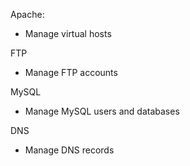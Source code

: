 Apache:
 * Manage virtual hosts

FTP
 * Manage FTP accounts
 
MySQL
 * Manage MySQL users and databases

DNS
 * Manage DNS records
